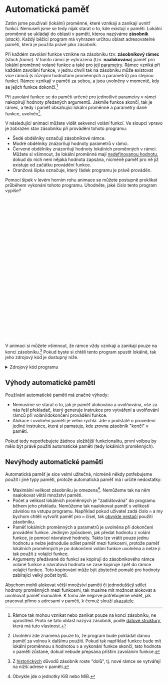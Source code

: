 # Automatická paměť
Zatím jsme používali (lokální) proměnné, které vznikají a zanikají uvnitř funkcí. Nemuseli jsme se
tedy nijak starat o to, kde existují v paměti. Lokální proměnné se ukládají do oblasti v paměti,
kterou nazýváme **zásobník** (*stack*). Každý běžící program má vyhrazen určitou oblast
adresovatelné paměti, která je použita právě jako zásobník.

Při každém zavolání funkce vznikne na zásobníku tzv. **zásobníkový rámec** (*stack frame*).
V tomto rámci je vyhrazena (tzv. **naalokována**) paměť pro lokální proměnné volané funkce a také pro
její [parametry](../funkce/funkce.md#parametrizace-funkcí). Rámec vzniká při každém zavolání funkce,
v jednu chvíli tak na zásobníku může existovat více rámců (s různými hodnotami proměnných a parametrů)
pro stejnou funkci. Rámce vznikají v paměti za sebou, a jsou uvolněny v momentě, kdy se jejich
funkce dokončí.[^1]

[^1]: Rámce tak mohou vznikat nebo zanikat pouze na konci zásobníku, ne uprostřed. Proto se tato
oblast nazývá zásobník, podle
[datové struktury](https://cs.wikipedia.org/wiki/Z%C3%A1sobn%C3%ADk_(datov%C3%A1_struktura)), která
má tuto vlastnost.

Při zavolání funkce se do paměti určené pro jednotlivé parametry v rámci nakopírují hodnoty předaných
argumentů. Jakmile funkce skončí, tak je rámec, a tedy i paměť obsahující lokální proměnné a parametry
dané funkce, uvolněn[^2].

[^2]: Uvolnění zde znamená pouze to, že program bude pokládat danou paměť za volnou k dalšímu použití.
Pokud tak například funkce bude mít lokální proměnnou s hodnotou `5` a vykonání funkce skončí, tato
hodnota v paměti zůstane, dokud nebude přepsána příštím zavoláním funkce.

V následující animaci můžete vidět sekvenci volání funkcí. Ve sloupci vpravo je zobrazen stav
zásobníku při provádění tohoto programu:
- Šedé obdélníky označují zásobníkové rámce.
- Modré obdélníky znázorňují hodnoty parametrů v rámci.
- Červené obdélníky znázorňují hodnoty lokálních proměnných v rámci. Můžete si
všimnout, že lokální proměnné mají
[nedefinovanou hodnotu](../promenne/promenne.md#vždy-inicializujte-proměnné), dokud do nich není
nějaká hodnota zapsána, nicméně paměť pro ně již existuje od začátku provádění funkce.
- Oranžová šipka označuje, který řádek programu je právě prováděn.

Pomocí šipek v levém horním rohu animace se můžete postupně proklikat průběhem vykonání tohoto programu.
Uhodněte, jaké číslo tento program vypíše?

<div style="height: 450px">
    <upr-slideshow src="../../static/animations/stack/stack-" to="15" extension="png"></upr-slideshow>
</div>

V animaci si můžete všimnout, že rámce vždy vznikají a zanikají pouze na konci zásobníku.[^3]
Pokud byste si chtěli tento program spustit lokálně, tak jeho zdrojový kód je dostupný níže.

<details>
<summary>Zdrojový kód programu</summary>

```c,editable
#include <stdio.h>

int fun1(int par) {
    int res = par * 2;
    if (res < 50) {
        return fun1(res);
    }
    else { return res; }
}
int fun2(int a, int b) {
    int x = a + b * 2;
    int y = fun1(x);
    return x + y;
}
int main() {
    printf("%d\n", fun2(5, 6));
    return 0;
}
```
</details>

[^3]: Z [historických](https://stackoverflow.com/questions/2035568/why-do-stacks-typically-grow-downwards)
důvodů zásobník roste "dolů", tj. nové rámce se vytvářejí na nižší adrese v paměti.

## Výhody automatické paměti
Používání automatické paměti má značné výhody:
- Nemusíme se starat o to, jak je paměť alokována a uvolňována, vše za nás řeší překladač, který
generuje instrukce pro vytváření a uvolňování rámců při volání/dokončení provádění funkce.
- Alokace i uvolnění paměti je velmi rychlá. Jde v podstatě o provedení jediné instrukce, která si
pamatuje, kde zrovna zásobník "končí" v paměti.

Pokud tedy nepotřebujete žádnou složitější funkcionalitu, první volbou by mělo být právě použití
automatické paměti (tedy lokálních proměnných).

## Nevýhody automatické paměti
Automatická paměť je sice velmi užitečná, nicméně někdy potřebujeme použít i jiné typy paměti,
protože automatická paměť má i určité nedostatky:
- Maximální velikost zásobníku je omezena[^4]. Nemůžeme tak na něm naalokovat větší množství paměti.
- Počet a velikost lokálních proměnných je "zadrátována" do programu během jeho překladu. Nemůžeme
tak naalokovat paměť s velikostí závislou na vstupu programu. Například pokud uživatel zadá
číslo `n` a my bychom chtěli vytvořit paměť pro `n` čísel, tak
[obvykle nestačí](https://mrlvsb.github.io/upr-skripta/c/pole/staticka_pole.html#konstantn%C3%AD-velikost-statick%C3%A9ho-pole)
použití zásobníku.
- Paměť lokálních proměnných a parametrů je uvolněna při dokončení provádění funkce. Jediným způsobem,
jak předat hodnotu z volání funkce, je pomocí návratové hodnoty. Takto lze vrátit pouze jednu
hodnotu a nelze jednoduše sdílet paměť mezi funkcemi, protože paměť lokálních proměnných je po dokončení
volání funkce uvolněna a nelze ji tak použít z volající funkce.  
- Argumenty předávané do funkcí se kopírují do zásobníkového rámce volané funkce a návratová hodnota
se zase kopíruje zpět do rámce volající funkce. Toto kopírování může být zbytečně pomalé pro hodnoty
zabírající velký počet bytů. 

[^4]: Obvykle jde o jednotky KiB nebo MiB.

Abychom mohli alokovat větší množství paměti či jednoduššeji sdílet hodnoty proměnných mezi funkcemi,
tak musíme mít možnost alokovat a uvolňovat paměť manuálně. K tomu ale nejprve potřebujeme vědět,
jak pracovat přímo s adresami v paměti, k čemuž slouží [ukazatele](ukazatele.md).
